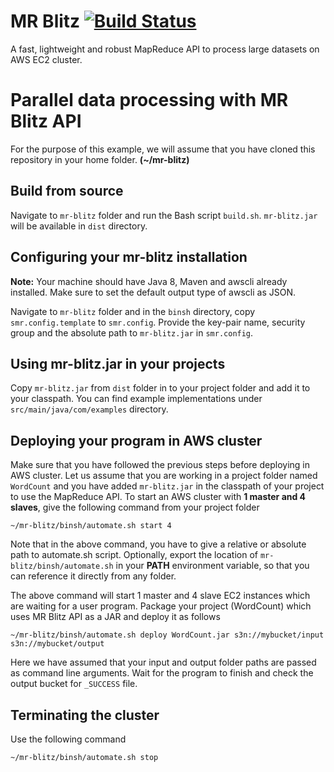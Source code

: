 # MR Blitz [![Build Status](https://travis-ci.org/rajeakshay/mr-blitz.svg?branch=master)](https://travis-ci.org/rajeakshay/mr-blitz)
  
A fast, lightweight and robust MapReduce API to process large datasets on AWS EC2 cluster.

# Parallel data processing with MR Blitz API
For the purpose of this example, we will assume that you have cloned this repository in your home folder. **(~/mr-blitz)**

## Build from source
Navigate to `mr-blitz` folder and run the Bash script `build.sh`. `mr-blitz.jar` will be available in `dist` directory.

## Configuring your mr-blitz installation
**Note:** Your machine should have Java 8, Maven and awscli already installed. Make sure to set the default output type of awscli as JSON.

Navigate to `mr-blitz` folder and in the `binsh` directory, copy `smr.config.template` to `smr.config`. Provide the key-pair name, security group and the absolute path to `mr-blitz.jar` in `smr.config`.

## Using mr-blitz.jar in your projects
Copy `mr-blitz.jar` from `dist` folder in to your project folder and add it to your classpath. You can find example implementations under `src/main/java/com/examples` directory.

## Deploying your program in AWS cluster
Make sure that you have followed the previous steps before deploying in AWS cluster. Let us assume that you are working in a project folder named `WordCount` and you have added `mr-blitz.jar` in the classpath of your project to use the MapReduce API. To start an AWS cluster with **1 master and 4 slaves**, give the following command from your project folder
```
~/mr-blitz/binsh/automate.sh start 4
```
Note that in the above command, you have to give a relative or absolute path to automate.sh script. Optionally, export the location of `mr-blitz/binsh/automate.sh` in your **PATH** environment variable, so that you can reference it directly from any folder.

The above command will start 1 master and 4 slave EC2 instances which are waiting for a user program. Package your project (WordCount) which uses MR Blitz API as a JAR and deploy it as follows
```
~/mr-blitz/binsh/automate.sh deploy WordCount.jar s3n://mybucket/input s3n://mybucket/output
```
Here we have assumed that your input and output folder paths are passed as command line arguments. Wait for the program to finish and check the output bucket for `_SUCCESS` file.

## Terminating the cluster
Use the following command
```
~/mr-blitz/binsh/automate.sh stop
```
